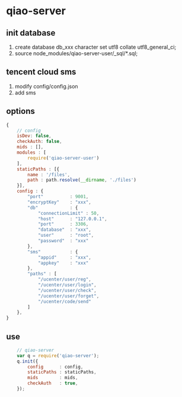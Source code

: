 # qiao-server

## init database
1. create database db_xxx character set utf8 collate utf8_general_ci;
2. source node_modules/qiao-server-user/_sql/*.sql;

## tencent cloud sms
1. modify config/config.json
2. add sms 

## options
```javascript
{
	// config
    isDev: false,
    checkAuth: false,
	mids : [],
	modules : [
        require('qiao-server-user')
    ],
	staticPaths : [{
        name : '/files',
		path : path.resolve(__dirname, './files')
	}],
    config : {
        "port"			: 9001,
        "encryptKey" 	: "xxx",
        "db" 			: {
            "connectionLimit" : 50,
            "host"		: "127.0.0.1", 
            "port"		: 3306,
            "database"	: "xxx",
            "user"		: "root",
            "password"	: "xxx"
        },
        "sms"           : {
            "appid"     : "xxx",
            "appkey"    : "xxx"
        },
        "paths" : [
            "/ucenter/user/reg",
            "/ucenter/user/login",
            "/ucenter/user/check",
            "/ucenter/user/forget",
            "/ucenter/code/send"
        ]
    },
}
```

## use
```javascript
    // qiao-server
    var q = require('qiao-server');
    q.init({
        config		: config,
        staticPaths	: staticPaths,
        mids		: mids,
        checkAuth	: true,
    });
```